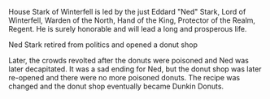 House Stark of Winterfell is led by the just Eddard "Ned" Stark, Lord of
Winterfell, Warden of the North, Hand of the King, Protector of the Realm,
Regent.  He is surely honorable and will lead a long and prosperous life.


Ned Stark retired from politics and opened a donut shop


Later, the crowds revolted after the donuts were poisoned and Ned was later decapitated. It was a sad ending for Ned, but the donut shop was later re-opened and there were no more poisoned donuts. The recipe was changed and the donut shop eventually became Dunkin Donuts. 